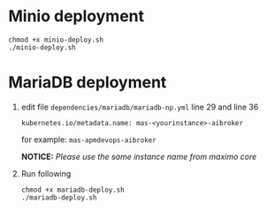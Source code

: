 # Minio deployment

```
chmod +x minio-deploy.sh
./minio-deploy.sh
```

# MariaDB deployment
1. edit file `dependencies/mariadb/mariadb-np.yml` line 29 and line 36

    ```
    kubernetes.io/metadata.name: mas-<yourinstance>-aibroker
    ```

    for example: `mas-apmdevops-aibroker`
    
    **NOTICE:**
    _Please use the same instance name from maximo core_
2. Run following
    ```
    chmod +x mariadb-deploy.sh
    ./mariadb-deploy.sh
    ```